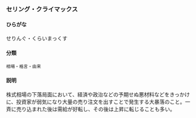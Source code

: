 <div style="display:none;">

## [あ行](securities-terms?id=あ行)
## [か行](securities-terms?id=か行)
## [さ行](securities-terms?id=さ行)

</div>

### セリング・クライマックス

#### ひらがな

せりんぐ・くらいまっくす

#### 分類

`相場・格言・由来`

#### 説明

株式相場の下落局面において、経済や政治などの予期せぬ悪材料などをきっかけに、投資家が弱気になり大量の売り注文を出すことで発生する大暴落のこと。一斉に売り込まれた後は需給が好転し、その後は上昇に転じることも多い。

<div style="display:none;">

## [た行](securities-terms?id=た行)
## [な行](securities-terms?id=な行)
## [は行](securities-terms?id=は行)
## [ま行](securities-terms?id=ま行)
## [や行](securities-terms?id=や行)
## [ら行](securities-terms?id=ら行)
## [わ行](securities-terms?id=わ行)
## [英数字・記号](securities-terms?id=英数字・記号)

</div>

